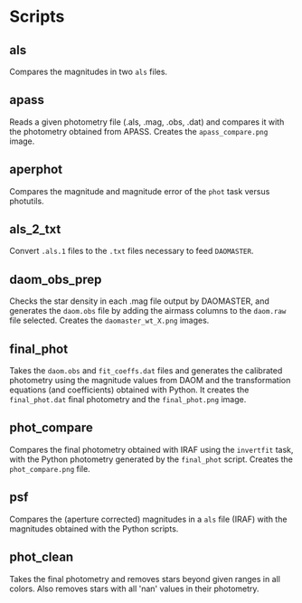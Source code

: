 

# Scripts


## als

Compares the magnitudes in two `als` files.


## apass

Reads a given photometry file (.als, .mag, .obs, .dat) and compares it with
the photometry obtained from APASS. Creates the `apass_compare.png` image.


## aperphot

Compares the magnitude and magnitude error of the `phot` task versus photutils.


## als_2_txt

Convert `.als.1` files to the `.txt` files necessary to feed `DAOMASTER`.


## daom_obs_prep

Checks the star density in each .mag file output by DAOMASTER, and generates
the `daom.obs` file by adding the airmass columns to the `daom.raw` file
selected. Creates the `daomaster_wt_X.png` images.


## final_phot

Takes the `daom.obs` and `fit_coeffs.dat` files and generates the calibrated
photometry using the magnitude values from DAOM and the transformation
equations (and coefficients) obtained with Python. It creates the
`final_phot.dat` final photometry and the `final_phot.png` image.


## phot_compare

Compares the final photometry obtained with IRAF using the `invertfit` task,
with the Python photometry generated by the `final_phot` script.
Creates the `phot_compare.png` file.


## psf

Compares the (aperture corrected) magnitudes in a `als` file (IRAF) with the
magnitudes obtained with the Python scripts.


## phot_clean

Takes the final photometry and removes stars beyond given ranges in all
colors. Also removes stars with all 'nan' values in their photometry.